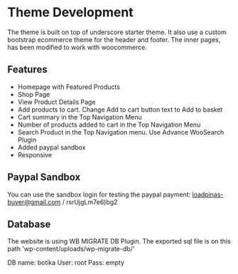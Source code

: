 # Theme Development

The theme is built on top of underscore starter theme. It also use a custom bootstrap ecommerce theme for the header and footer. The inner pages, has been modified to work with woocommerce.

## Features

- Homepage with Featured Products
- Shop Page
- View Product Details Page
- Add products to cart. Change Add to cart button text to Add to basket 
- Cart summary in the Top Navigation Menu
- Number of products added to cart in the Top Navigation Menu
- Search Product in the Top Navigation menu. Use Advance WooSearch Plugin 
- Added paypal sandbox 
- Responsive

## Paypal Sandbox

You can use the sandbox login for testing the paypal payment: loadpinas-buyer@gmail.com / rsrUjgLm7e6)bg2

## Database

The website is using WB MIGRATE DB Plugin. The exported sql file is on this path 'wp-content/uploads/wp-migrate-db/'

DB name: botika
User: root
Pass: empty